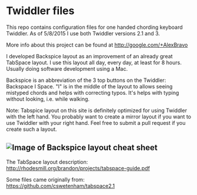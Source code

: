 Twiddler files
==============================

This repo contains configuration files for one handed chording keyboard Twiddler.
As of 5/8/2015 I use both Twiddler versions 2.1 and 3.

More info about this project can be found at http://google.com/+AlexBravo

I developed Backspice layout as an improvement of an already great TabSpace layout.
I use this layout all day, every day, at least for 8 hours. 
Usually doing software development using a Mac.

Backspice is an abbreviation of the 3 top buttons on the Twiddler: Backspace I Space.
"I" is in the middle of the layout to allows seeing mistyped chords and helps with correcting typos.
It's helps with typing without looking, i.e. while walking.

Note: Tabspice layout on this site is definitely optimized for using Twiddler with the left hand.
You probably want to create a mirror layout if you want to use Twiddler with your right hand.
Feel free to submit a pull request if you create such a layout.

![Image of Backspice layout cheat sheet](https://lh4.googleusercontent.com/-DeAifFAvko4/VS_cJIUQzuI/AAAAAAAAe3Y/HJf-jI-_w0I/w902-h371-no/Backspice%2Blayout%2Bcheat%2Bsheet%2Bexplanation.png)
-------------------


The TabSpace layout description: http://rhodesmill.org/brandon/projects/tabspace-guide.pdf

Some files came originally from: https://github.com/cswetenham/tabspace2.1
